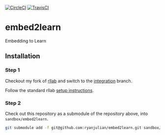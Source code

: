 [![CircleCI](https://circleci.com/gh/ryanjulian/embed2learn.svg?style=shield&circle-token=c06ba07f6cec915ee03365f69edf0286b1538be5)](https://circleci.com/gh/ryanjulian/embed2learn)
[![TravisCI](https://travis-ci.com/ryanjulian/embed2learn.svg?token=5Ha2ycwuRnc34dpruRpP&branch=master)](https://travis-ci.com/ryanjulian/embed2learn)

# embed2learn
Embedding to Learn

## Installation

### Step 1
Checkout my fork of [rllab](https://github.com/users/ryanjulian/rllab/) and switch to the [integration](https://github.com/ryanjulian/rllab/tree/integration) branch.

Follow the standard rllab [setup instructions](http://rllab.readthedocs.io/en/latest/user/installation.html).

### Step 2
Check out this repository as a submodule of the repository above, into
`sandbox/embed2learn`.

```sh
git submodule add -f git@github.com:ryanjulian/embed2learn.git sandbox/embed2learn
```
